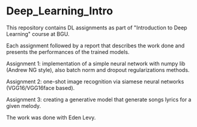 # Deep_Learning_Intro
This repository contains DL assignments as part of "Introduction to Deep Learning" course at BGU.

Each assignment followed by a report that describes the work done and presents the performances of the trained models.

Assignment 1: implementation of a simple neural network with numpy lib (Andrew NG style), also batch norm and dropout regularizations methods.

Assignment 2: one-shot image recognition via siamese neural networks (VGG16/VGG16face based).

Assignment 3: creating a generative model that generate songs lyrics for a given melody.

The work was done with Eden Levy.
